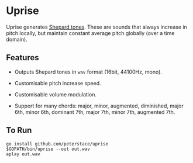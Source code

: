 # Uprise

Uprise generates [Shepard tones](https://en.wikipedia.org/wiki/Shepard_tone).
These are sounds that always increase in pitch locally, but maintain constant
average pitch globally (over a time domain).

## Features

- Outputs Shepard tones in `wav` format (16bit, 44100Hz, mono).

- Customisable pitch increase speed.

- Customisable volume modulation.

- Support for many chords: major, minor, augmented, diminished, major 6th,
  minor 6th, dominant 7th, major 7th, minor 7th, augmented 7th.

## To Run

```
go install github.com/peterstace/uprise
$GOPATH/bin/uprise --out out.wav
aplay out.wav
```

